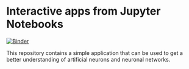 # Interactive apps from Jupyter Notebooks

[![Binder](https://mybinder.org/badge.svg)](https://mybinder.org/v2/gh/MiGoetz/introduction_nn/master?urlpath=apps%2Findex.ipynb)

This repository contains a simple application that can be used to get a better understanding of artificial neurons and neuronal networks. 
